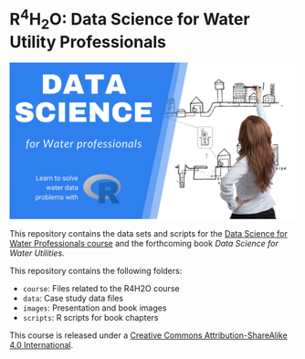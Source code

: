 # R<sup>4</sup>H<sub>2</sub>O: Data Science for Water Utility Professionals

![](images/r4h2o-banner.jpg)

This repository contains the data sets and scripts for the [Data Science for Water Professionals course](https://lucidmanager.org/r4h2o/) and the forthcoming book _Data Science for Water Utilities_.

This repository contains the following folders:
- `course`: Files related to the R4H2O course
- `data`: Case study data files
- `images`: Presentation and book images
- `scripts`: R scripts for book chapters

This course is released under a [Creative Commons Attribution-ShareAlike 4.0 International](LICENSE.md).
